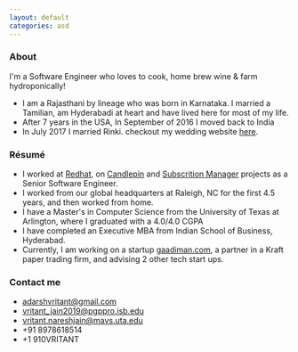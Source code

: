 ```yaml
---
layout: default
categories: asd
---
```


### About

I'm a Software Engineer who loves to cook, home brew wine & farm hydroponically!
 * I am a Rajasthani by lineage who was born in Karnataka. I married a Tamilian, am Hyderabadi at heart and have lived here for most of my life.
 * After 7 years in the USA, In September of 2016 I moved back to India
 * In July 2017 I married Rinki. checkout my wedding website [here](http://rinkiweds.vritant.com).

### Résumé

 * I worked at [Redhat](https://www.redhat.com), on [Candlepin](https://github.com/candlepin/candlepin) and [Subscrition Manager](https://github.com/candlepin/subscription-manager) projects as a Senior Software Engineer.
 * I worked from our global headquarters at Raleigh, NC for the first 4.5 years, and then worked from home.
 * I have a Master's in Computer Science from the University of Texas at Arlington, where I graduated with a 4.0/4.0 CGPA
 * I have completed an Executive MBA from Indian School of Business, Hyderabad.
 * Currently, I am working on a startup [gaadiman.com](http://gaadiman.com), a partner in a Kraft paper trading firm, and advising 2 other tech start ups.

### Contact me

 * [adarshvritant@gmail.com](mailto:adarshvritant@gmail.com)
 * [vritant_jain2019@pgppro.isb.edu](mailto:vritant_jain2019@pgppro.isb.edu)
 * [vritant.nareshjain@mavs.uta.edu](mailto:vritant.nareshjain@mavs.uta.edu)
 * +91 8978618514 
 * +1 910VRITANT
